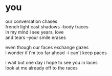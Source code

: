 # you

our conversation chases <br /> french light cast shadows –body traces <br /> in my mind i see years, love <br /> and tears –your smile erases

even though our faces exchange gazes <br /> i wonder if i'm too far ahead –i can't keep paces

i wait but one day i hope to see you in laces <br /> look at me already off to the races
